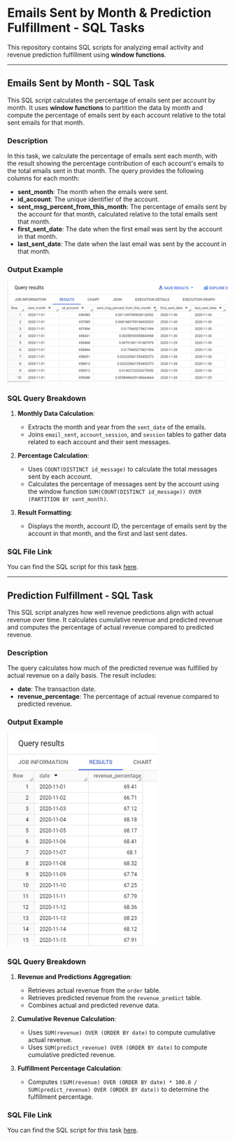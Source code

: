 # Emails Sent by Month & Prediction Fulfillment - SQL Tasks

This repository contains SQL scripts for analyzing email activity and revenue prediction fulfillment using **window functions**.

---

## Emails Sent by Month - SQL Task

This SQL script calculates the percentage of emails sent per account by month. It uses **window functions** to partition the data by month and compute the percentage of emails sent by each account relative to the total sent emails for that month.

### Description

In this task, we calculate the percentage of emails sent each month, with the result showing the percentage contribution of each account's emails to the total emails sent in that month. The query provides the following columns for each month:

- **sent_month**: The month when the emails were sent.
- **id_account**: The unique identifier of the account.
- **sent_msg_percent_from_this_month**: The percentage of emails sent by the account for that month, calculated relative to the total emails sent that month.
- **first_sent_date**: The date when the first email was sent by the account in that month.
- **last_sent_date**: The date when the last email was sent by the account in that month.

### Output Example

![Emails Sent Percentage](./email_activity_chart_output.png)

### SQL Query Breakdown

1. **Monthly Data Calculation**:
   - Extracts the month and year from the `sent_date` of the emails.
   - Joins `email_sent`, `account_session`, and `session` tables to gather data related to each account and their sent messages.

2. **Percentage Calculation**:
   - Uses `COUNT(DISTINCT id_message)` to calculate the total messages sent by each account.
   - Calculates the percentage of messages sent by the account using the window function `SUM(COUNT(DISTINCT id_message)) OVER (PARTITION BY sent_month)`.

3. **Result Formatting**:
   - Displays the month, account ID, the percentage of emails sent by the account in that month, and the first and last sent dates.

### SQL File Link
You can find the SQL script for this task [here](./Window_Functions/emails_sent_by_month.sql).

---

## Prediction Fulfillment - SQL Task

This SQL script analyzes how well revenue predictions align with actual revenue over time. It calculates cumulative revenue and predicted revenue and computes the percentage of actual revenue compared to predicted revenue.

### Description

The query calculates how much of the predicted revenue was fulfilled by actual revenue on a daily basis. The result includes:

- **date**: The transaction date.
- **revenue_percentage**: The percentage of actual revenue compared to predicted revenue.

### Output Example

![Prediction Fulfillment](./prediction_fulfillment_chart.png)

### SQL Query Breakdown

1. **Revenue and Predictions Aggregation**:
   - Retrieves actual revenue from the `order` table.
   - Retrieves predicted revenue from the `revenue_predict` table.
   - Combines actual and predicted revenue data.

2. **Cumulative Revenue Calculation**:
   - Uses `SUM(revenue) OVER (ORDER BY date)` to compute cumulative actual revenue.
   - Uses `SUM(predict_revenue) OVER (ORDER BY date)` to compute cumulative predicted revenue.

3. **Fulfillment Percentage Calculation**:
   - Computes `(SUM(revenue) OVER (ORDER BY date) * 100.0 / SUM(predict_revenue) OVER (ORDER BY date))` to determine the fulfillment percentage.

### SQL File Link
You can find the SQL script for this task [here](./Window_Functions/prediction_fulfillment.sql).

